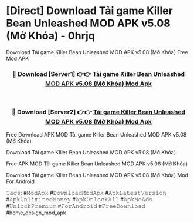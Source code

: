 # [Direct] Download Tải game Killer Bean Unleashed MOD APK v5.08 (Mở Khóa) - 0hrjq
Download Tải game Killer Bean Unleashed MOD APK v5.08 (Mở Khóa) Free Mod APK

<div align="center">
<h3>🔴 Download [Server1] 👉👉 <a href="https://apk-comot.site?title=Tải_game_Killer_Bean_Unleashed_MOD_APK_v5.08_(Mở_Khóa)">Tải game Killer Bean Unleashed MOD APK v5.08 (Mở Khóa) Mod Apk</a></h3><br>

<h3>🔴 Download [Server2] 👉👉 <a href="https://apk-comot.site?title=Tải_game_Killer_Bean_Unleashed_MOD_APK_v5.08_(Mở_Khóa)">Tải game Killer Bean Unleashed MOD APK v5.08 (Mở Khóa) Mod Apk</a></h3>
</div>


Free Download APK MOD Tải game Killer Bean Unleashed MOD APK v5.08 (Mở Khóa)

Download Tải game Killer Bean Unleashed MOD APK v5.08 (Mở Khóa) 

Free APK MOD Tải game Killer Bean Unleashed MOD APK v5.08 (Mở Khóa) 

Download Tải game Killer Bean Unleashed MOD APK v5.08 (Mở Khóa) Mod For Android

𝚃𝚊𝚐𝚜: #𝙼𝚘𝚍𝙰𝚙𝚔 #𝙳𝚘𝚠𝚗𝚕𝚘𝚊𝚍𝙼𝚘𝚍𝙰𝚙𝚔 #𝙰𝚙𝚔𝙻𝚊𝚝𝚎𝚜𝚝𝚅𝚎𝚛𝚜𝚒𝚘𝚗 #𝙰𝚙𝚔𝚄𝚗𝚕𝚒𝚖𝚒𝚝𝚎𝚍𝙼𝚘𝚗𝚎𝚢 #𝙰𝚙𝚔𝚄𝚗𝚕𝚘𝚌𝚔𝙰𝚕𝚕 #𝙰𝚙𝚔𝙽𝚘𝙰𝚍𝚜 #𝚄𝚗𝚕𝚘𝚌𝚔𝙿𝚛𝚎𝚖𝚒𝚞𝚖 #𝙵𝚘𝚛𝙰𝚗𝚍𝚛𝚘𝚒𝚍 #𝙵𝚛𝚎𝚎𝙳𝚘𝚠𝚗𝚕𝚘𝚊𝚍 #home_design_mod_apk